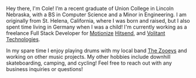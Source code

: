 

Hey there, I'm Cole! I’m a recent graduate of Union College in Lincoln Nebraska, with a BS in Computer Science and a Minor in Engineering.  I am originally from St. Helena, California, where I was born and raised, but I also spent time living in Germany when I was a child!  I'm currently working as a freelance Full Stack Developer for [Motionize](https://motionize.io/) [Hitsend](https://hitsend.io/), and [Volitant Technologies](http://volitantdrones.com/).

In my spare time I enjoy playing drums with my local band [The Zooeys](https://thezooeys.com/) and working on other music projects.  My other hobbies include downhill skateboarding, camping, and cycling!  Feel free to reach out with any business inquiries or questions!
